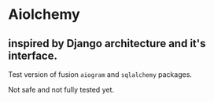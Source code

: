 # Aiolchemy

## inspired by Django architecture and it's interface.

Test version of fusion `aiogram` and `sqlalchemy` packages.

Not safe and not fully tested yet.
